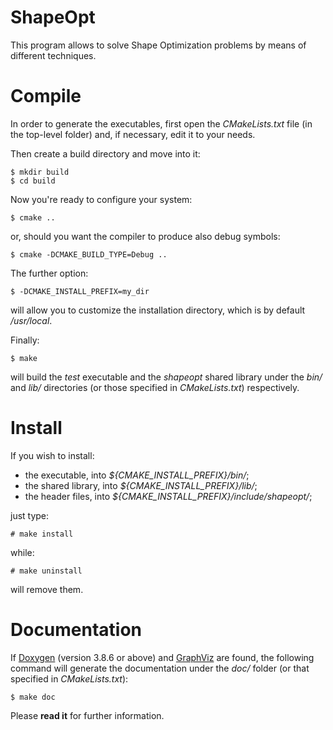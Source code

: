 ShapeOpt
=============

This program allows to solve Shape Optimization problems by means of different techniques.

Compile
=======

In order to generate the executables, first open the *CMakeLists.txt* file (in the top-level folder) and, if necessary, edit it to your needs.

Then create a build directory and move into it:

```
$ mkdir build
$ cd build
```

Now you're ready to configure your system:

```
$ cmake ..
```

or, should you want the compiler to produce also debug symbols:

```
$ cmake -DCMAKE_BUILD_TYPE=Debug ..
```

The further option:

```
$ -DCMAKE_INSTALL_PREFIX=my_dir
```

will allow you to customize the installation directory, which is by default */usr/local*.

Finally:

```
$ make
```

will build the *test* executable and the *shapeopt* shared library under the *bin/* and *lib/*
directories (or those specified in *CMakeLists.txt*) respectively.

Install
=======

If you wish to install:

- the executable, into *${CMAKE_INSTALL_PREFIX}/bin/*;
- the shared library, into *${CMAKE_INSTALL_PREFIX}/lib/*;
- the header files, into *${CMAKE_INSTALL_PREFIX}/include/shapeopt/*;

just type:

```
# make install
```

while:

```
# make uninstall
```

will remove them.

Documentation
=============

If [Doxygen](http://www.doxygen.org) (version 3.8.6 or above) and [GraphViz](http://www.graphviz.org)
are found, the following command will generate the documentation under the *doc/* folder (or that specified
in *CMakeLists.txt*):

```
$ make doc
```

Please **read it** for further information.
